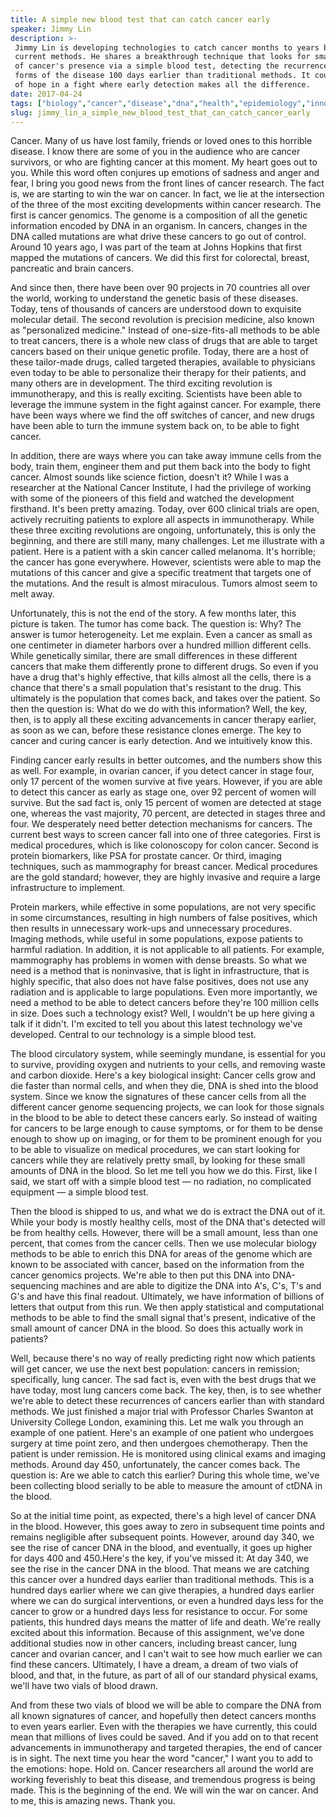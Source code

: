 ```yaml
---
title: A simple new blood test that can catch cancer early
speaker: Jimmy Lin
description: >-
 Jimmy Lin is developing technologies to catch cancer months to years before
 current methods. He shares a breakthrough technique that looks for small signals
 of cancer's presence via a simple blood test, detecting the recurrence of some
 forms of the disease 100 days earlier than traditional methods. It could be a ray
 of hope in a fight where early detection makes all the difference.
date: 2017-04-24
tags: ["biology","cancer","disease","dna","health","epidemiology","innovation","medical-research","medicine","ted-fellows","science"]
slug: jimmy_lin_a_simple_new_blood_test_that_can_catch_cancer_early
---
```


Cancer. Many of us have lost family, friends or loved ones to this horrible disease. I
know there are some of you in the audience who are cancer survivors, or who are fighting
cancer at this moment. My heart goes out to you. While this word often conjures up
emotions of sadness and anger and fear, I bring you good news from the front lines of
cancer research. The fact is, we are starting to win the war on cancer. In fact, we lie at
the intersection of the three of the most exciting developments within cancer research. The
first is cancer genomics. The genome is a composition of all the genetic information
encoded by DNA in an organism. In cancers, changes in the DNA called mutations are what
drive these cancers to go out of control. Around 10 years ago, I was part of the team at
Johns Hopkins that first mapped the mutations of cancers. We did this first for
colorectal, breast, pancreatic and brain cancers.

And since then, there have been over 90 projects in 70 countries all over the world,
working to understand the genetic basis of these diseases. Today, tens of thousands of
cancers are understood down to exquisite molecular detail. The second revolution is
precision medicine, also known as "personalized medicine." Instead of one-size-fits-all
methods to be able to treat cancers, there is a whole new class of drugs that are able to
target cancers based on their unique genetic profile. Today, there are a host of these
tailor-made drugs, called targeted therapies, available to physicians even today to be
able to personalize their therapy for their patients, and many others are in
development. The third exciting revolution is immunotherapy, and this is really exciting.
Scientists have been able to leverage the immune system in the fight against cancer. For
example, there have been ways where we find the off switches of cancer, and new drugs have
been able to turn the immune system back on, to be able to fight cancer.

In addition, there are ways where you can take away immune cells from the body, train
them, engineer them and put them back into the body to fight cancer. Almost sounds like
science fiction, doesn't it? While I was a researcher at the National Cancer Institute, I
had the privilege of working with some of the pioneers of this field and watched the
development firsthand. It's been pretty amazing. Today, over 600 clinical trials are open,
actively recruiting patients to explore all aspects in immunotherapy. While these three
exciting revolutions are ongoing, unfortunately, this is only the beginning, and there are
still many, many challenges. Let me illustrate with a patient. Here is a patient with a
skin cancer called melanoma. It's horrible; the cancer has gone everywhere. However,
scientists were able to map the mutations of this cancer and give a specific treatment
that targets one of the mutations. And the result is almost miraculous. Tumors almost seem
to melt away.

Unfortunately, this is not the end of the story. A few months later, this picture is
taken. The tumor has come back. The question is: Why? The answer is tumor heterogeneity.
Let me explain. Even a cancer as small as one centimeter in diameter harbors over a hundred
million different cells. While genetically similar, there are small differences in these
different cancers that make them differently prone to different drugs. So even if you have
a drug that's highly effective, that kills almost all the cells, there is a chance that
there's a small population that's resistant to the drug. This ultimately is the population
that comes back, and takes over the patient. So then the question is: What do we do with
this information? Well, the key, then, is to apply all these exciting advancements in
cancer therapy earlier, as soon as we can, before these resistance clones emerge. The key
to cancer and curing cancer is early detection. And we intuitively know
this.

Finding cancer early results in better outcomes, and the numbers show this as well. For
example, in ovarian cancer, if you detect cancer in stage four, only 17 percent of the
women survive at five years. However, if you are able to detect this cancer as early as
stage one, over 92 percent of women will survive. But the sad fact is, only 15 percent of
women are detected at stage one, whereas the vast majority, 70 percent, are detected in
stages three and four. We desperately need better detection mechanisms for cancers. The
current best ways to screen cancer fall into one of three categories. First is medical
procedures, which is like colonoscopy for colon cancer. Second is protein biomarkers, like
PSA for prostate cancer. Or third, imaging techniques, such as mammography for breast
cancer. Medical procedures are the gold standard; however, they are highly invasive and
require a large infrastructure to implement.

Protein markers, while effective in some populations, are not very specific in some
circumstances, resulting in high numbers of false positives, which then results in
unnecessary work-ups and unnecessary procedures. Imaging methods, while useful in some
populations, expose patients to harmful radiation. In addition, it is not applicable to
all patients. For example, mammography has problems in women with dense breasts. So what we
need is a method that is noninvasive, that is light in infrastructure, that is highly
specific, that also does not have false positives, does not use any radiation and is
applicable to large populations. Even more importantly, we need a method to be able to
detect cancers before they're 100 million cells in size. Does such a technology exist?
Well, I wouldn't be up here giving a talk if it didn't. I'm excited to tell you about this
latest technology we've developed. Central to our technology is a simple blood
test.

The blood circulatory system, while seemingly mundane, is essential for you to survive,
providing oxygen and nutrients to your cells, and removing waste and carbon dioxide.
Here's a key biological insight: Cancer cells grow and die faster than normal cells, and
when they die, DNA is shed into the blood system. Since we know the signatures of these
cancer cells from all the different cancer genome sequencing projects, we can look for
those signals in the blood to be able to detect these cancers early. So instead of waiting
for cancers to be large enough to cause symptoms, or for them to be dense enough to show
up on imaging, or for them to be prominent enough for you to be able to visualize on
medical procedures, we can start looking for cancers while they are relatively pretty
small, by looking for these small amounts of DNA in the blood. So let me tell you how we do
this. First, like I said, we start off with a simple blood test — no radiation, no
complicated equipment — a simple blood test.

Then the blood is shipped to us, and what we do is extract the DNA out of it. While your
body is mostly healthy cells, most of the DNA that's detected will be from healthy cells.
However, there will be a small amount, less than one percent, that comes from the cancer
cells. Then we use molecular biology methods to be able to enrich this DNA for areas of
the genome which are known to be associated with cancer, based on the information from the
cancer genomics projects. We're able to then put this DNA into DNA-sequencing machines and
are able to digitize the DNA into A's, C's, T's and G's and have this final readout.
Ultimately, we have information of billions of letters that output from this run. We then
apply statistical and computational methods to be able to find the small signal that's
present, indicative of the small amount of cancer DNA in the blood. So does this actually
work in patients?

Well, because there's no way of really predicting right now which patients will get
cancer, we use the next best population: cancers in remission; specifically, lung cancer.
The sad fact is, even with the best drugs that we have today, most lung cancers come back.
The key, then, is to see whether we're able to detect these recurrences of cancers earlier
than with standard methods. We just finished a major trial with Professor Charles Swanton
at University College London, examining this. Let me walk you through an example of one
patient. Here's an example of one patient who undergoes surgery at time point zero, and
then undergoes chemotherapy. Then the patient is under remission. He is monitored using
clinical exams and imaging methods. Around day 450, unfortunately, the cancer comes back.
The question is: Are we able to catch this earlier? During this whole time, we've been
collecting blood serially to be able to measure the amount of ctDNA in the
blood.

So at the initial time point, as expected, there's a high level of cancer DNA in the
blood. However, this goes away to zero in subsequent time points and remains negligible
after subsequent points. However, around day 340, we see the rise of cancer DNA in the
blood, and eventually, it goes up higher for days 400 and 450.Here's the key, if you've
missed it: At day 340, we see the rise in the cancer DNA in the blood. That means we are
catching this cancer over a hundred days earlier than traditional methods. This is a
hundred days earlier where we can give therapies, a hundred days earlier where we can do
surgical interventions, or even a hundred days less for the cancer to grow or a hundred
days less for resistance to occur. For some patients, this hundred days means the matter
of life and death. We're really excited about this information. Because of this assignment,
we've done additional studies now in other cancers, including breast cancer, lung cancer
and ovarian cancer, and I can't wait to see how much earlier we can find these
cancers. Ultimately, I have a dream, a dream of two vials of blood, and that, in the
future, as part of all of our standard physical exams, we'll have two vials of blood
drawn.

And from these two vials of blood we will be able to compare the DNA from all known
signatures of cancer, and hopefully then detect cancers months to even years earlier. Even
with the therapies we have currently, this could mean that millions of lives could be
saved. And if you add on to that recent advancements in immunotherapy and targeted
therapies, the end of cancer is in sight. The next time you hear the word "cancer," I want
you to add to the emotions: hope. Hold on. Cancer researchers all around the world are
working feverishly to beat this disease, and tremendous progress is being made. This is the
beginning of the end. We will win the war on cancer. And to me, this is amazing news. Thank
you.

<!--
ad_duration=3.33
comment_count=13
event="TED2017"
external_start_time=0
has_talk_citation=0
intro_duration=11.82
is_subtitle_required="False"
is_talk_featured="True"
language="en"
language_swap="False"
native_language="en"
number_of_related_talks=6
number_of_speakers=1
number_of_subtitled_videos=25
number_of_tags=11
number_of_talk_download_languages=25
number_of_talk_more_resources=0
number_of_talk_recommendations=1
number_of_talks_take_actions=2
post_ad_duration=0.83
published_timestamp="2017-07-25 14:53:05"
recording_date="2017-04-24"
speaker_description="Geneticist"
speaker_is_published=1
speaker_name="Jimmy Lin"
talk_more_resources=[]
talk_name="A simple new blood test that can catch cancer early"
talk_recommendations_blurb="Further reading on breakthroughs in cancer detection, curated by Jimmy Lin."
talks_tags=["biology","cancer","disease","dna","health","epidemiology","innovation","medical-research","medicine","ted-fellows","science"]
url_audio="https://download.ted.com/talks/JimmyLin_2017U.mp3?apikey=acme-roadrunner"
url_photo_speaker="https://pe.tedcdn.com/images/ted/108a2f98593c8730e6ed8364808c67cf6e856de0_254x191.jpg"
url_photo_talk="https://s3.amazonaws.com/talkstar-photos/uploads/6a23a62c-01c0-425c-acf1-43c94803ef39/JimmyLin_2017U-embed.jpg"
url_webpage="https://www.ted.com/talks/jimmy_lin_a_simple_new_blood_test_that_can_catch_cancer_early"
video_type_name="TED Stage Talk"
-->